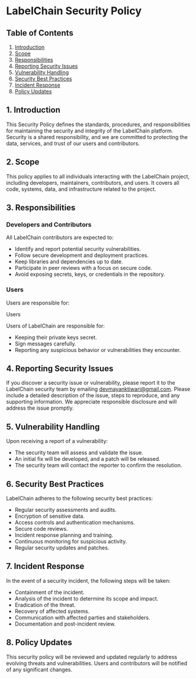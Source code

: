# LabelChain Security Policy

## Table of Contents

1. [Introduction](#introduction)
2. [Scope](#scope)
3. [Responsibilities](#responsibilities)
4. [Reporting Security Issues](#reporting-security-issues)
5. [Vulnerability Handling](#vulnerability-handling)
6. [Security Best Practices](#security-best-practices)
7. [Incident Response](#incident-response)
8. [Policy Updates](#policy-updates)

## 1. Introduction

This Security Policy defines the standards, procedures, and responsibilities for maintaining the security and integrity of the LabelChain platform. Security is a shared responsibility, and we are committed to protecting the data, services, and trust of our users and contributors.

## 2. Scope

This policy applies to all individuals interacting with the LabelChain project, including developers, maintainers, contributors, and users. It covers all code, systems, data, and infrastructure related to the project.

## 3. Responsibilities

### Developers and Contributors

All LabelChain contributors are expected to:

- Identify and report potential security vulnerabilities.
- Follow secure development and deployment practices.
- Keep libraries and dependencies up to date.
- Participate in peer reviews with a focus on secure code.
- Avoid exposing secrets, keys, or credentials in the repository.

### Users

Users are responsible for:

Users

Users of LabelChain are responsible for:

- Keeping their private keys secret.
- Sign messages carefully.
- Reporting any suspicious behavior or vulnerabilities they encounter.

## 4. Reporting Security Issues

If you discover a security issue or vulnerability, please report it to the LabelChain security team by emailing [devmayanktiwari@gmail.com](mailto:devmayanktiwari@gmail.com). Please include a detailed description of the issue, steps to reproduce, and any supporting information. We appreciate responsible disclosure and will address the issue promptly.

## 5. Vulnerability Handling

Upon receiving a report of a vulnerability:

- The security team will assess and validate the issue.
- An initial fix will be developed, and a patch will be released.
- The security team will contact the reporter to confirm the resolution.

## 6. Security Best Practices

LabelChain adheres to the following security best practices:

- Regular security assessments and audits.
- Encryption of sensitive data.
- Access controls and authentication mechanisms.
- Secure code reviews.
- Incident response planning and training.
- Continuous monitoring for suspicious activity.
- Regular security updates and patches.

## 7. Incident Response

In the event of a security incident, the following steps will be taken:

- Containment of the incident.
- Analysis of the incident to determine its scope and impact.
- Eradication of the threat.
- Recovery of affected systems.
- Communication with affected parties and stakeholders.
- Documentation and post-incident review.

## 8. Policy Updates

This security policy will be reviewed and updated regularly to address evolving threats and vulnerabilities. Users and contributors will be notified of any significant changes.
